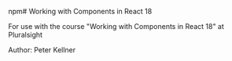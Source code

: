 npm# Working with Components in React 18

For use with the course "Working with Components in React 18" at Pluralsight

Author: Peter Kellner
